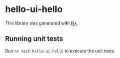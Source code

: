 # hello-ui-hello

This library was generated with [Nx](https://nx.dev).

## Running unit tests

Run `nx test hello-ui-hello` to execute the unit tests.
